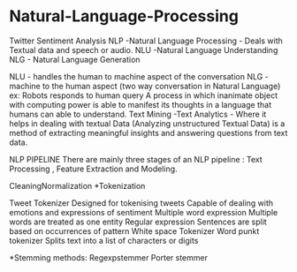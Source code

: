 # Natural-Language-Processing
Twitter Sentiment Analysis
NLP -Natural Language Processing - Deals with Textual data and speech or audio. NLU -Natural Language Understanding NLG - Natural Language Generation

NLU - handles the human to machine aspect of the conversation NLG - machine to the human aspect (two way conversation in Natural Language) ex: Robots responds to human query A process in which inanimate object with computing power is able to manifest its thoughts in a language that humans can able to understand. Text Mining -Text Analytics - Where it helps in dealing with textual Data (Analyzing unstructured Textual Data) is a method of extracting meaningful insights and answering questions from text data.

NLP PIPELINE There are mainly three stages of an NLP pipeline : Text Processing , Feature Extraction and Modeling.

CleaningNormalization *Tokenization

Tweet Tokenizer Designed for tokenising tweets Capable of dealing with emotions and expressions of sentiment Multiple word expression Multiple words are treated as one entity Regular expression Sentences are split based on occurrences of pattern White space Tokenizer
Word punkt tokenizer Splits text into a list of characters or digits

*Stemming methods: Regexpstemmer Porter stemmer


